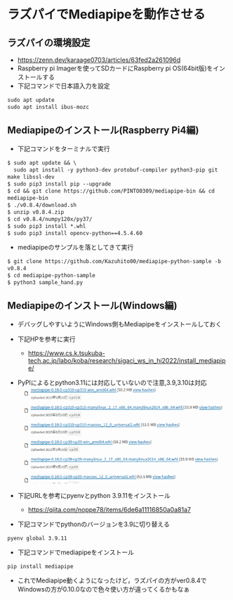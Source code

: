 # ラズパイでMediapipeを動作させる
## ラズパイの環境設定
- https://zenn.dev/karaage0703/articles/63fed2a261096d
- Raspberry pi Imagerを使ってSDカードにRaspberry pi OS(64bit版)をインストールする
- 下記コマンドで日本語入力を設定
```
sudo apt update
sudo apt install ibus-mozc

```
## Mediapipeのインストール(Raspberry Pi4編)
- 下記コマンドをターミナルで実行
```
$ sudo apt update && \
  sudo apt install -y python3-dev protobuf-compiler python3-pip git make libssl-dev
$ sudo pip3 install pip --upgrade
$ cd && git clone https://github.com/PINTO0309/mediapipe-bin && cd mediapipe-bin
$ ./v0.8.4/download.sh
$ unzip v0.8.4.zip
$ cd v0.8.4/numpy120x/py37/
$ sudo pip3 install *.whl
$ sudo pip3 install opencv-python==4.5.4.60
```

- mediapipeのサンプルを落としてきて実行
```
$ git clone https://github.com/Kazuhito00/mediapipe-python-sample -b v0.8.4
$ cd mediapipe-python-sample
$ python3 sample_hand.py
```

## Mediapipeのインストール(Windows編)
- デバッグしやすいようにWindows側もMediapipeをインストールしておく
- 下記HPを参考に実行
  - https://www.cs.k.tsukuba-tech.ac.jp/labo/koba/research/sigaci_ws_in_hi2022/install_mediapipe/

- PyPIによるとpython3.11には対応していないので注意,3.9,3.10は対応
![](20230512161245.png)

- 下記URLを参考にpyenvとpython 3.9.11をインストール
  - https://qiita.com/noppe78/items/6de6a11116850a0a81a7

- 下記コマンドでpythonのバージョンを3.9に切り替える
```
pyenv global 3.9.11
```
- 下記コマンドでmediapipeをインストール
```
pip install mediapipe
```

- これでMediapipe動くようになったけど，ラズパイの方がver0.8.4でWindowsの方が0.10.0なので色々使い方が違ってくるかもなぁ